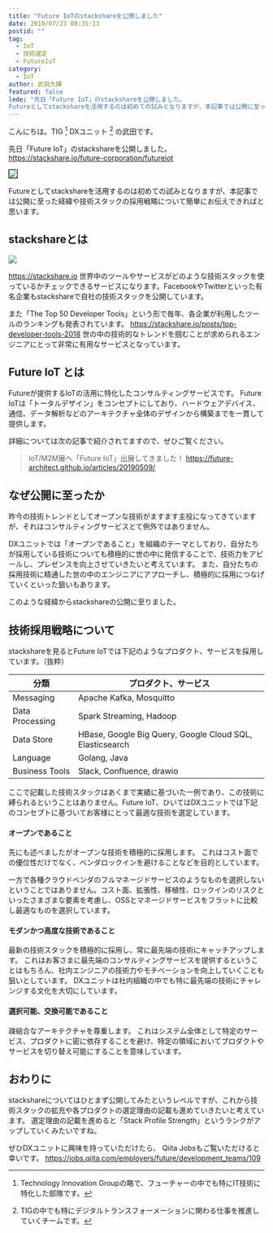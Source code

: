 ```yaml
---
title: "Future IoTのstackshareを公開しました"
date: 2019/07/23 08:35:13
postid: ""
tag:
  - IoT
  - 技術選定
  - FutureIoT
category:
  - IoT
author: 武田大輝
featured: false
lede: "先日「Future IoT」のstackshareを公開しました。
Futureとしてstackshareを活用するのは初めての試みとなりますが、本記事では公開に至った経緯や技術スタックの採用戦略について簡単にお伝えできればと思います。"
---
```

こんにちは。TIG [^1] DXユニット [^2] の武田です。

先日「Future IoT」のstackshareを公開しました。
https://stackshare.io/future-corporation/futureiot

<img src="/images/20190723/photo_20190723_01.png" style="border:solid 1px #000000" loading="lazy">


Futureとしてstackshareを活用するのは初めての試みとなりますが、本記事では公開に至った経緯や技術スタックの採用戦略について簡単にお伝えできればと思います。

## stackshareとは

<img src="/images/20190723/photo_20190723_02.png" loading="lazy">

https://stackshare.io
世界中のツールやサービスがどのような技術スタックを使っているかチェックできるサービスになります。FacebookやTwitterといった有名企業もstackshareで自社の技術スタックを公開しています。

また「The Top 50 Developer Tools」という形で毎年、各企業が利用したツールのランキングも発表されています。
https://stackshare.io/posts/top-developer-tools-2018
世の中の技術的なトレンドを掴むことが求められるエンジニアにとって非常に有用なサービスとなっています。

## Future IoT とは

Futureが提供するIoTの活用に特化したコンサルティングサービスです。
Future IoTは「トータルデザイン」をコンセプトにしており、ハードウェアデバイス、通信、データ解析などのアーキテクチャ全体のデザインから構築までを一貫して提供します。

詳細については次の記事で紹介されてますので、ぜひご覧ください。

> IoT/M2M展へ「Future IoT」出展してきました！
> https://future-architect.github.io/articles/20190509/

## なぜ公開に至ったか

昨今の技術トレンドとしてオープンな技術がますます主役になってきていますが、それはコンサルティングサービスとて例外ではありません。

DXユニットでは「オープンであること」を組織のテーマとしており、自分たちが採用している技術についても積極的に世の中に発信することで、技術力をアピールし、プレゼンスを向上させていきたいと考えています。
また、自分たちの採用技術に精通した世の中のエンジニアにアプローチし、積極的に採用につなげていくといった狙いもあります。

このような経緯からstackshareの公開に至りました。

## 技術採用戦略について

stackshareを見るとFuture IoTでは下記のようなプロダクト、サービスを採用しています。（抜粋）

| 分類            | プロダクト、サービス                                     |
|-----------------|----------------------------------------------------------|
| Messaging       | Apache Kafka, Mosquitto                                  |
| Data Processing | Spark Streaming, Hadoop                                  |
| Data Store      | HBase, Google Big Query, Google Cloud SQL, Elasticsearch |
| Language        | Golang, Java                                             |
| Business Tools  | Slack, Confluence, drawio                                |

ここで記載した技術スタックはあくまで実績に基づいた一例であり、この技術に縛られるということはありません。Future IoT、ひいてはDXユニットでは下記のコンセプトに基づいてお客様にとって最適な技術を選定しています。

#### オープンであること

先にも述べましたがオープンな技術を積極的に採用します。
これはコスト面での優位性だけでなく、ベンダロックインを避けることなどを目的としています。

一方で各種クラウドベンダのフルマネージドサービスのようなものを選択しないということではありません。コスト面、拡張性、移植性、ロックインのリスクといったさまざまな要素を考慮し、OSSとマネージドサービスをフラットに比較し最適なものを選択しています。

#### モダンかつ高度な技術であること

最新の技術スタックを積極的に採用し、常に最先端の技術にキャッチアップします。
これはお客さまに最先端のコンサルティングサービスを提供するということはもちろん、社内エンジニアの技術力やモチベーションを向上していくことも狙いとしています。
DXユニットは社内組織の中でも特に最先端の技術にチャレンジする文化を大切にしています。

#### 選択可能、交換可能であること

疎結合なアーキテクチャを尊重します。
これはシステム全体として特定のサービス、プロダクトに密に依存することを避け、特定の領域においてプロダクトやサービスを切り替え可能にすることを意味しています。


## おわりに

stackshareについてはひとまず公開してみたというレベルですが、これから技術スタックの拡充や各プロダクトの選定理由の記載も進めていきたいと考えています。
選定理由の記載を進めると「Stack Profile Strength」というランクがアップしていくみたいですね。

ぜひDXユニットに興味を持っていただけたら、 Qiita Jobsもご覧いただけると幸いです。
https://jobs.qiita.com/employers/future/development_teams/109

 [^1]: Technology Innovation Groupの略で、フューチャーの中でも特にIT技術に特化した部隊です。
 [^2]: TIGの中でも特にデジタルトランスフォーメーションに関わる仕事を推進していくチームです。


